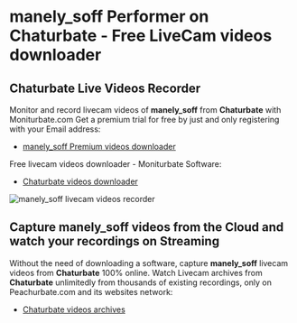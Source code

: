 # manely_soff Performer on Chaturbate - Free LiveCam videos downloader

## Chaturbate Live Videos Recorder

Monitor and record livecam videos of **manely_soff** from **Chaturbate** with Moniturbate.com
Get a premium trial for free by just and only registering with your Email address:
* [manely_soff Premium videos downloader](https://moniturbate.com/request-demo-licence-key.html)

Free livecam videos downloader - Moniturbate Software:
* [Chaturbate videos downloader](https://moniturbate.com/moniturbate-download-software.html)

![manely_soff livecam videos recorder](https://peachurnet.com/templates/moniturbate-software.png)


## Capture manely_soff videos from the Cloud and watch your recordings on Streaming

Without the need of downloading a software, capture **manely_soff** livecam videos from **Chaturbate** 100% online.
Watch Livecam archives from **Chaturbate** unlimitedly from thousands of existing recordings, only on Peachurbate.com and its websites network:
* [Chaturbate videos archives](https://peachurnet.com/)